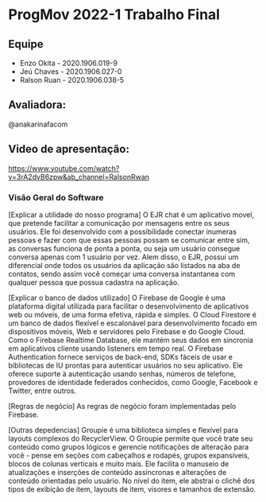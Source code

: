 # ProgMov 2022-1 Trabalho Final

## Equipe
- Enzo Okita - 2020.1906.019-9
- Jeú Chaves - 2020.1906.027-0
- Ralson Ruan - 2020.1906.038-5 

## Avaliadora:
@anakarinafacom

## Video de apresentação:
https://www.youtube.com/watch?v=3rA2dvB6zpw&ab_channel=RalsonRwan

### Visão Geral do Software

[Explicar a utilidade do nosso programa]
O EJR chat é um aplicativo movel, que pretende facilitar a comunicação por mensagens entre os seus usuários. Ele foi desenvolvido com a possibilidade conectar inumeras pessoas e fazer com que essas pessoas possam se comunicar entre sim, as conversas funciona de ponta a ponta, ou seja um usuário consegue conversa apenas com 1 usuário por vez.
Alem disso, o EJR, possui um diferencial onde todos os usuários da aplicação são listados na aba de contatos, sendo assim você começar uma conversa instantanea com qualquer pessoa que possua cadastra na aplicação.

[Explicar o banco de dados utilizado]
O Firebase de Google é uma plataforma digital utilizada para facilitar o desenvolvimento de aplicativos web ou móveis, de uma forma efetiva, rápida e simples. 
O Cloud Firestore é um banco de dados flexível e escalonável para desenvolvimento focado em dispositivos móveis, Web e servidores pelo Firebase e do Google Cloud. Como o Firebase Realtime Database, ele mantém seus dados em sincronia em aplicativos cliente usando listeners em tempo real.
O Firebase Authentication fornece serviços de back-end, SDKs fáceis de usar e bibliotecas de IU prontas para autenticar usuários no seu aplicativo. Ele oferece suporte à autenticação usando senhas, números de telefone, provedores de identidade federados conhecidos, como Google, Facebook e Twitter, entre outros.

[Regras de negócio]
As regras de negócio foram implementadas pelo Firebase.

[Outras depedencias]
Groupie é uma biblioteca simples e flexível para layouts complexos do RecyclerView.
O Groupie permite que você trate seu conteúdo como grupos lógicos e gerencie notificações de alteração para você - pense em seções com cabeçalhos e rodapés, grupos expansíveis, blocos de colunas verticais e muito mais. Ele facilita o manuseio de atualizações e inserções de conteúdo assíncronas e alterações de conteúdo orientadas pelo usuário. No nível do item, ele abstrai o clichê dos tipos de exibição de item, layouts de item, visores e tamanhos de extensão.

